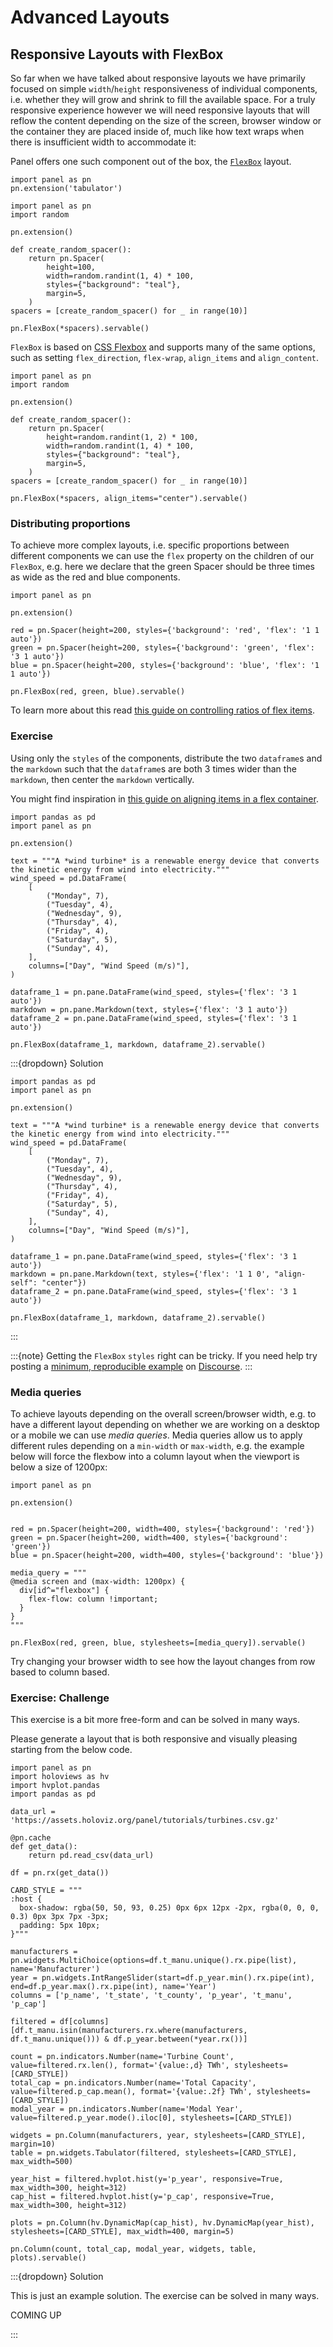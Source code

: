 # Advanced Layouts

## Responsive Layouts with FlexBox

So far when we have talked about responsive layouts we have primarily focused on simple `width`/`height` responsiveness of individual components, i.e. whether they will grow and shrink to fill the available space. For a truly responsive experience however we will need responsive layouts that will reflow the content depending on the size of the screen, browser window or the container they are placed inside of, much like how text wraps when there is insufficient width to accommodate it:

Panel offers one such component out of the box, the [`FlexBox`](../../reference/layouts/FlexBox.md) layout.

```{pyodide}
import panel as pn
pn.extension('tabulator')
```

```{pyodide}
import panel as pn
import random

pn.extension()

def create_random_spacer():
    return pn.Spacer(
        height=100,
        width=random.randint(1, 4) * 100,
        styles={"background": "teal"},
        margin=5,
    )
spacers = [create_random_spacer() for _ in range(10)]

pn.FlexBox(*spacers).servable()
```

`FlexBox` is based on [CSS Flexbox](https://css-tricks.com/snippets/css/a-guide-to-flexbox/) and supports many of the same options, such as setting `flex_direction`, `flex-wrap`, `align_items` and `align_content`.

```{pyodide}
import panel as pn
import random

pn.extension()

def create_random_spacer():
    return pn.Spacer(
        height=random.randint(1, 2) * 100,
        width=random.randint(1, 4) * 100,
        styles={"background": "teal"},
        margin=5,
    )
spacers = [create_random_spacer() for _ in range(10)]

pn.FlexBox(*spacers, align_items="center").servable()
```

### Distributing proportions

To achieve more complex layouts, i.e. specific proportions between different components we can use the `flex` property on the children of our `FlexBox`, e.g. here we declare that the green Spacer should be three times as wide as the red and blue components.

```{pyodide}
import panel as pn

pn.extension()

red = pn.Spacer(height=200, styles={'background': 'red', 'flex': '1 1 auto'})
green = pn.Spacer(height=200, styles={'background': 'green', 'flex': '3 1 auto'})
blue = pn.Spacer(height=200, styles={'background': 'blue', 'flex': '1 1 auto'})

pn.FlexBox(red, green, blue).servable()
```

To learn more about this read [this guide on controlling ratios of flex items](https://developer.mozilla.org/en-US/docs/Web/CSS/CSS_flexible_box_layout/Controlling_ratios_of_flex_items_along_the_main_axis).

### Exercise

Using only the `styles` of the components, distribute the two `dataframe`s and the `markdown` such that the `dataframe`s are both 3 times wider than the `markdown`, then center the `markdown` vertically.

You might find inspiration in [this guide on aligning items in a flex container](https://developer.mozilla.org/en-US/docs/Web/CSS/CSS_flexible_box_layout/Aligning_items_in_a_flex_container).

```{pyodide}
import pandas as pd
import panel as pn

pn.extension()

text = """A *wind turbine* is a renewable energy device that converts the kinetic energy from wind into electricity."""
wind_speed = pd.DataFrame(
    [
        ("Monday", 7),
        ("Tuesday", 4),
        ("Wednesday", 9),
        ("Thursday", 4),
        ("Friday", 4),
        ("Saturday", 5),
        ("Sunday", 4),
    ],
    columns=["Day", "Wind Speed (m/s)"],
)

dataframe_1 = pn.pane.DataFrame(wind_speed, styles={'flex': '3 1 auto'})
markdown = pn.pane.Markdown(text, styles={'flex': '3 1 auto'})
dataframe_2 = pn.pane.DataFrame(wind_speed, styles={'flex': '3 1 auto'})

pn.FlexBox(dataframe_1, markdown, dataframe_2).servable()
```

:::{dropdown} Solution

```{pyodide}
import pandas as pd
import panel as pn

pn.extension()

text = """A *wind turbine* is a renewable energy device that converts the kinetic energy from wind into electricity."""
wind_speed = pd.DataFrame(
    [
        ("Monday", 7),
        ("Tuesday", 4),
        ("Wednesday", 9),
        ("Thursday", 4),
        ("Friday", 4),
        ("Saturday", 5),
        ("Sunday", 4),
    ],
    columns=["Day", "Wind Speed (m/s)"],
)

dataframe_1 = pn.pane.DataFrame(wind_speed, styles={'flex': '3 1 auto'})
markdown = pn.pane.Markdown(text, styles={'flex': '1 1 0', "align-self": "center"})
dataframe_2 = pn.pane.DataFrame(wind_speed, styles={'flex': '3 1 auto'})

pn.FlexBox(dataframe_1, markdown, dataframe_2).servable()
```

:::

:::{note}
Getting the `FlexBox` `styles` right can be tricky. If you need help try posting a [minimum, reproducible example](https://stackoverflow.com/help/minimal-reproducible-example) on [Discourse](https://discourse.holoviz.org/).
:::

### Media queries

To achieve layouts depending on the overall screen/browser width, e.g. to have a different layout depending on whether we are working on a desktop or a mobile we can use *media queries*. Media queries allow us to apply different rules depending on a `min-width` or `max-width`, e.g. the example below will force the flexbow into a column layout when the viewport is below a size of 1200px:

```{pyodide}
import panel as pn

pn.extension()


red = pn.Spacer(height=200, width=400, styles={'background': 'red'})
green = pn.Spacer(height=200, width=400, styles={'background': 'green'})
blue = pn.Spacer(height=200, width=400, styles={'background': 'blue'})

media_query = """
@media screen and (max-width: 1200px) {
  div[id^="flexbox"] {
    flex-flow: column !important;
  }
}
"""

pn.FlexBox(red, green, blue, stylesheets=[media_query]).servable()
```

Try changing your browser width to see how the layout changes from row based to column based.

### Exercise: Challenge

This exercise is a bit more free-form and can be solved in many ways.

Please generate a layout that is both responsive and visually pleasing starting from the below code.

```{pyodide}
import panel as pn
import holoviews as hv
import hvplot.pandas
import pandas as pd

data_url = 'https://assets.holoviz.org/panel/tutorials/turbines.csv.gz'

@pn.cache
def get_data():
    return pd.read_csv(data_url)

df = pn.rx(get_data())

CARD_STYLE = """
:host {
  box-shadow: rgba(50, 50, 93, 0.25) 0px 6px 12px -2px, rgba(0, 0, 0, 0.3) 0px 3px 7px -3px;
  padding: 5px 10px;
}"""

manufacturers = pn.widgets.MultiChoice(options=df.t_manu.unique().rx.pipe(list), name='Manufacturer')
year = pn.widgets.IntRangeSlider(start=df.p_year.min().rx.pipe(int), end=df.p_year.max().rx.pipe(int), name='Year')
columns = ['p_name', 't_state', 't_county', 'p_year', 't_manu', 'p_cap']

filtered = df[columns][df.t_manu.isin(manufacturers.rx.where(manufacturers, df.t_manu.unique())) & df.p_year.between(*year.rx())]

count = pn.indicators.Number(name='Turbine Count', value=filtered.rx.len(), format='{value:,d} TWh', stylesheets=[CARD_STYLE])
total_cap = pn.indicators.Number(name='Total Capacity', value=filtered.p_cap.mean(), format='{value:.2f} TWh', stylesheets=[CARD_STYLE])
modal_year = pn.indicators.Number(name='Modal Year', value=filtered.p_year.mode().iloc[0], stylesheets=[CARD_STYLE])

widgets = pn.Column(manufacturers, year, stylesheets=[CARD_STYLE], margin=10)
table = pn.widgets.Tabulator(filtered, stylesheets=[CARD_STYLE], max_width=500)

year_hist = filtered.hvplot.hist(y='p_year', responsive=True, max_width=300, height=312)
cap_hist = filtered.hvplot.hist(y='p_cap', responsive=True, max_width=300, height=312)

plots = pn.Column(hv.DynamicMap(cap_hist), hv.DynamicMap(year_hist), stylesheets=[CARD_STYLE], max_width=400, margin=5)

pn.Column(count, total_cap, modal_year, widgets, table, plots).servable()
```

:::{dropdown} Solution

This is just an example solution.  The exercise can be solved in many ways.

COMING UP

:::
